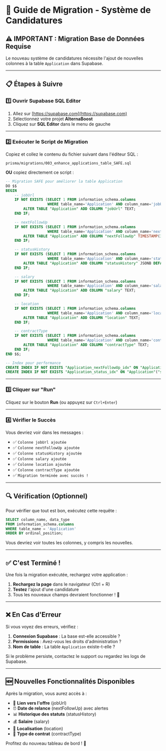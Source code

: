# 🔧 Guide de Migration - Système de Candidatures

## ⚠️ IMPORTANT : Migration Base de Données Requise

Le nouveau système de candidatures nécessite l'ajout de nouvelles colonnes à la table `Application` dans Supabase.

---

## 📋 Étapes à Suivre

### 1️⃣ Ouvrir Supabase SQL Editor

1. Allez sur [https://supabase.com](https://supabase.com)
2. Sélectionnez votre projet **AlternaBoost**
3. Cliquez sur **SQL Editor** dans le menu de gauche

---

### 2️⃣ Exécuter le Script de Migration

Copiez et collez le contenu du fichier suivant dans l'éditeur SQL :

```
prisma/migrations/003_enhance_applications_table_SAFE.sql
```

**OU** copiez directement ce script :

```sql
-- Migration SAFE pour améliorer la table Application
DO $$ 
BEGIN
    -- jobUrl
    IF NOT EXISTS (SELECT 1 FROM information_schema.columns 
                   WHERE table_name='Application' AND column_name='jobUrl') THEN
        ALTER TABLE "Application" ADD COLUMN "jobUrl" TEXT;
    END IF;

    -- nextFollowUp
    IF NOT EXISTS (SELECT 1 FROM information_schema.columns 
                   WHERE table_name='Application' AND column_name='nextFollowUp') THEN
        ALTER TABLE "Application" ADD COLUMN "nextFollowUp" TIMESTAMP(3);
    END IF;

    -- statusHistory
    IF NOT EXISTS (SELECT 1 FROM information_schema.columns 
                   WHERE table_name='Application' AND column_name='statusHistory') THEN
        ALTER TABLE "Application" ADD COLUMN "statusHistory" JSONB DEFAULT '[]'::jsonb;
    END IF;

    -- salary
    IF NOT EXISTS (SELECT 1 FROM information_schema.columns 
                   WHERE table_name='Application' AND column_name='salary') THEN
        ALTER TABLE "Application" ADD COLUMN "salary" TEXT;
    END IF;

    -- location
    IF NOT EXISTS (SELECT 1 FROM information_schema.columns 
                   WHERE table_name='Application' AND column_name='location') THEN
        ALTER TABLE "Application" ADD COLUMN "location" TEXT;
    END IF;

    -- contractType
    IF NOT EXISTS (SELECT 1 FROM information_schema.columns 
                   WHERE table_name='Application' AND column_name='contractType') THEN
        ALTER TABLE "Application" ADD COLUMN "contractType" TEXT;
    END IF;
END $$;

-- Index pour performance
CREATE INDEX IF NOT EXISTS "Application_nextFollowUp_idx" ON "Application"("nextFollowUp");
CREATE INDEX IF NOT EXISTS "Application_status_idx" ON "Application"("status");
```

---

### 3️⃣ Cliquer sur "Run"

Cliquez sur le bouton **Run** (ou appuyez sur `Ctrl+Enter`)

---

### 4️⃣ Vérifier le Succès

Vous devriez voir dans les messages :
- ✅ `Colonne jobUrl ajoutée`
- ✅ `Colonne nextFollowUp ajoutée`
- ✅ `Colonne statusHistory ajoutée`
- ✅ `Colonne salary ajoutée`
- ✅ `Colonne location ajoutée`
- ✅ `Colonne contractType ajoutée`
- ✅ `Migration terminée avec succès !`

---

## 🔍 Vérification (Optionnel)

Pour vérifier que tout est bon, exécutez cette requête :

```sql
SELECT column_name, data_type 
FROM information_schema.columns 
WHERE table_name = 'Application'
ORDER BY ordinal_position;
```

Vous devriez voir toutes les colonnes, y compris les nouvelles.

---

## ✅ C'est Terminé !

Une fois la migration exécutée, rechargez votre application :

1. **Rechargez la page** dans le navigateur (Ctrl + R)
2. **Testez** l'ajout d'une candidature
3. Tous les nouveaux champs devraient fonctionner ! 🎉

---

## ❌ En Cas d'Erreur

Si vous voyez des erreurs, vérifiez :

1. **Connexion Supabase** : La base est-elle accessible ?
2. **Permissions** : Avez-vous les droits d'administration ?
3. **Nom de table** : La table `Application` existe-t-elle ?

Si le problème persiste, contactez le support ou regardez les logs de Supabase.

---

## 🆕 Nouvelles Fonctionnalités Disponibles

Après la migration, vous aurez accès à :

- 🔗 **Lien vers l'offre** (jobUrl)
- ⏰ **Date de relance** (nextFollowUp) avec alertes
- 📊 **Historique des statuts** (statusHistory)
- 💰 **Salaire** (salary)
- 📍 **Localisation** (location)
- 📄 **Type de contrat** (contractType)

Profitez du nouveau tableau de bord ! 🚀

